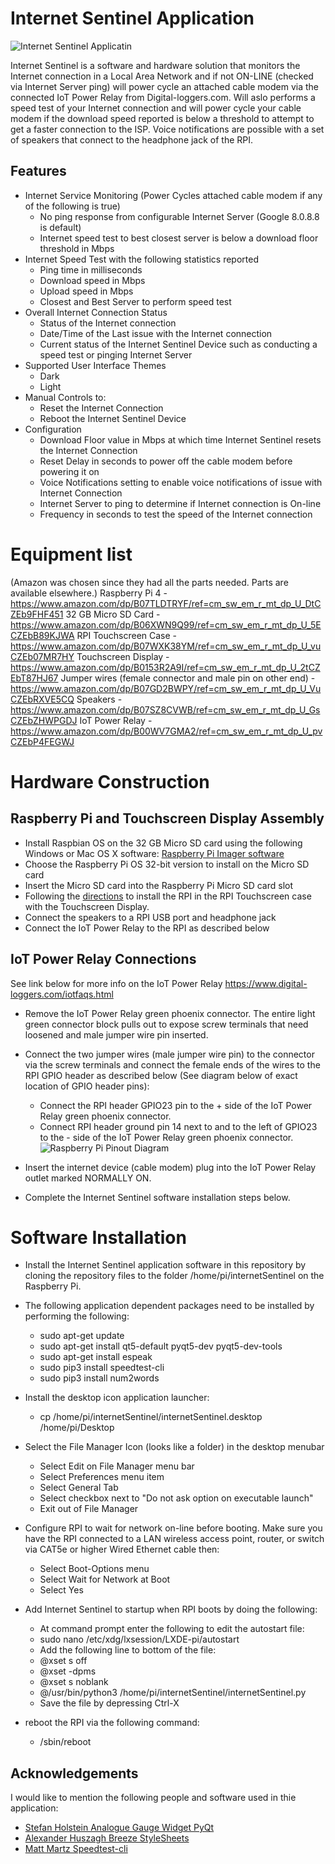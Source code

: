 # Internet Sentinel Application
![Internet Sentinel Applicatin](assets/internet_sentinel_screenshot.png?raw=true "InternetSentinelScreenshot")

Internet Sentinel is a software and hardware solution that monitors the Internet connection in a Local Area Network 
and if not ON-LINE (checked via Internet Server ping) will power cycle an attached cable modem via the connected 
IoT Power Relay from Digital-loggers.com.  Will aslo performs a speed test of your Internet connection and will power 
cycle your cable modem if the download speed reported is below a threshold to attempt to get a faster connection to 
the ISP. Voice notifications are possible with a set of speakers that connect to the headphone jack of the RPI.

## Features
* Internet Service Monitoring (Power Cycles attached cable modem if any of the following is true)
  * No ping response from configurable Internet Server (Google 8.0.8.8 is default)
  * Internet speed test to best closest server is below a download floor threshold in Mbps
* Internet Speed Test with the following statistics reported
  * Ping time in milliseconds
  * Download speed in Mbps
  * Upload speed in Mbps
  * Closest and Best Server to perform speed test
* Overall Internet Connection Status
  * Status of the Internet connection
  * Date/Time of the Last issue with the Internet connection
  * Current status of the Internet Sentinel Device such as conducting a speed test or pinging Internet Server
* Supported User Interface Themes
  * Dark
  * Light
* Manual Controls to:
  * Reset the Internet Connection
  * Reboot the Internet Sentinel Device
* Configuration
  * Download Floor value in Mbps at which time Internet Sentinel resets the Internet Connection
  * Reset Delay in seconds to power off the cable modem before powering it on
  * Voice Notifications setting to enable voice notifications of issue with Internet Connection
  * Internet Server to ping to determine if Internet connection is On-line
  * Frequency in seconds to test the speed of the Internet connection
  
# Equipment list
(Amazon was chosen since they had all the parts needed. Parts are available elsewhere.)
Raspberry Pi 4 - https://www.amazon.com/dp/B07TLDTRYF/ref=cm_sw_em_r_mt_dp_U_DtCZEb9FHF451
32 GB Micro SD Card - https://www.amazon.com/dp/B06XWN9Q99/ref=cm_sw_em_r_mt_dp_U_5ECZEbB89KJWA
RPI Touchscreen Case - https://www.amazon.com/dp/B07WXK38YM/ref=cm_sw_em_r_mt_dp_U_vuCZEb07MR7HY
Touchscreen Display - https://www.amazon.com/dp/B0153R2A9I/ref=cm_sw_em_r_mt_dp_U_2tCZEbT87HJ67
Jumper wires (female connector and male pin on other end) - https://www.amazon.com/dp/B07GD2BWPY/ref=cm_sw_em_r_mt_dp_U_VuCZEbRXVE5CQ
Speakers - https://www.amazon.com/dp/B07SZ8CVWB/ref=cm_sw_em_r_mt_dp_U_GsCZEbZHWPGDJ
IoT Power Relay - https://www.amazon.com/dp/B00WV7GMA2/ref=cm_sw_em_r_mt_dp_U_pvCZEbP4FEGWJ

# Hardware Construction
## Raspberry Pi and Touchscreen Display Assembly
* Install Raspbian OS on the 32 GB Micro SD card using the following Windows or Mac OS X software:
  [Raspberry Pi Imager software](https://www.raspberrypi.org/downloads/)
* Choose the Raspberry Pi OS 32-bit version to install on the Micro SD card
* Insert the Micro SD card into the Raspberry Pi Micro SD card slot
* Following the [directions](https://smarticase.com/pages/smartipi-touch-2-setup-1) to install the RPI in the 
RPI Touchscreen case with the Touchscreen Display.
* Connect the speakers to a RPI USB port and headphone jack
* Connect the IoT Power Relay to the RPI as described below

## IoT Power Relay Connections
See link below for more info on the IoT Power Relay
https://www.digital-loggers.com/iotfaqs.html

* Remove the IoT Power Relay green phoenix connector.  The entire light green connector block pulls out to expose
screw terminals that need loosened and male jumper wire pin inserted. 
* Connect the two jumper wires (male jumper wire pin) to the connector via the screw terminals and connect the female 
ends of the wires to the RPI GPIO header as described below (See diagram below of exact location of GPIO header pins):
  * Connect the RPI header GPIO23 pin to the + side of the IoT Power Relay green phoenix connector.
  * Connect RPI header ground pin 14 next to and to the left of GPIO23 to the - side of the IoT Power Relay green phoenix
connector.
![Raspberry Pi Pinout Diagram](assets/raspberrypi_gpio_pinout.png?raw=true "RaspberryPiPinoutDiagram")

* Insert the internet device (cable modem) plug into the IoT Power Relay outlet marked NORMALLY ON.

* Complete the Internet Sentinel software installation steps below.

# Software Installation
* Install the Internet Sentinel application software in this repository by cloning the repository files to the folder
/home/pi/internetSentinel on the Raspberry Pi.

* The following application dependent packages need to be installed by performing the following:
  * sudo apt-get update
  * sudo apt-get install qt5-default pyqt5-dev pyqt5-dev-tools
  * sudo apt-get install espeak
  * sudo pip3 install speedtest-cli
  * sudo pip3 install num2words

* Install the desktop icon application launcher:
  * cp /home/pi/internetSentinel/internetSentinel.desktop /home/pi/Desktop

* Select the File Manager Icon (looks like a folder) in the desktop menubar
  * Select Edit on File Manager menu bar
  * Select Preferences menu item
  * Select General Tab
  * Select checkbox next to "Do not ask option on executable launch"
  * Exit out of File Manager

* Configure RPI to wait for network on-line before booting.  Make sure you have the RPI connected to a LAN
wireless access point, router, or switch via CAT5e or higher Wired Ethernet cable then:
  * Select Boot-Options menu
  * Select Wait for Network at Boot
  * Select Yes

* Add Internet Sentinel to startup when RPI boots by doing the following:
  * At command prompt enter the following to edit the autostart file:
  * sudo nano /etc/xdg/lxsession/LXDE-pi/autostart
  * Add the following line to bottom of the file:
  * @xset s off
  * @xset -dpms
  * @xset s noblank
  * @/usr/bin/python3 /home/pi/internetSentinel/internetSentinel.py
  * Save the file by depressing Ctrl-X

* reboot the RPI via the following command:
  * /sbin/reboot

## Acknowledgements
I would like to mention the following people and software used in thie application:
* [Stefan Holstein Analogue Gauge Widget PyQt](https://github.com/StefanHol/AnalogGaugeWidgetPyQt)
* [Alexander Huszagh Breeze StyleSheets](https://github.com/Alexhuszagh/BreezeStyleSheets)
* [Matt Martz Speedtest-cli](https://github.com/sivel/speedtest-cli)

